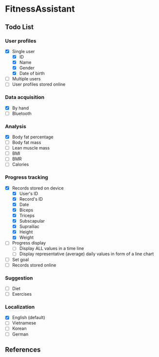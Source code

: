 # FitnessAssistant
## Todo List

### User profiles
* [x] Single user
   * [x] ID
   * [x] Name
   * [x] Gender
   * [x] Date of birth
* [ ] Multiple users
* [ ] User profiles stored online

### Data acquisition
* [x] By hand
* [ ] Bluetooth

### Analysis
* [x] Body fat percentage
* [ ] Body fat mass
* [ ] Lean muscle mass
* [ ] BMI
* [ ] BMR
* [ ] Calories

### Progress tracking
* [x] Records stored on device
   * [x] User's ID
   * [x] Record's ID
   * [x] Date
   * [x] Biceps   
   * [x] Triceps
   * [x] Subscapular
   * [x] Suprailiac
   * [x] Height
   * [x] Weight
* [ ] Progress display
   * [ ] Display ALL values in a time line
   * [ ] Display representative (average) daily values in form of a line chart
* [ ] Set goal
* [ ] Records stored online

### Suggestion
* [ ] Diet
* [ ] Exercises 

### Localization
* [x] English (default)
* [ ] Vietnamese
* [ ] Korean
* [ ] German

## References
